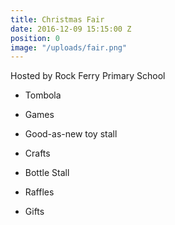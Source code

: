 ```yaml
---
title: Christmas Fair
date: 2016-12-09 15:15:00 Z
position: 0
image: "/uploads/fair.png"
---
```


Hosted by Rock Ferry Primary School

* Tombola

* Games

* Good-as-new toy stall

* Crafts

* Bottle Stall

* Raffles

* Gifts